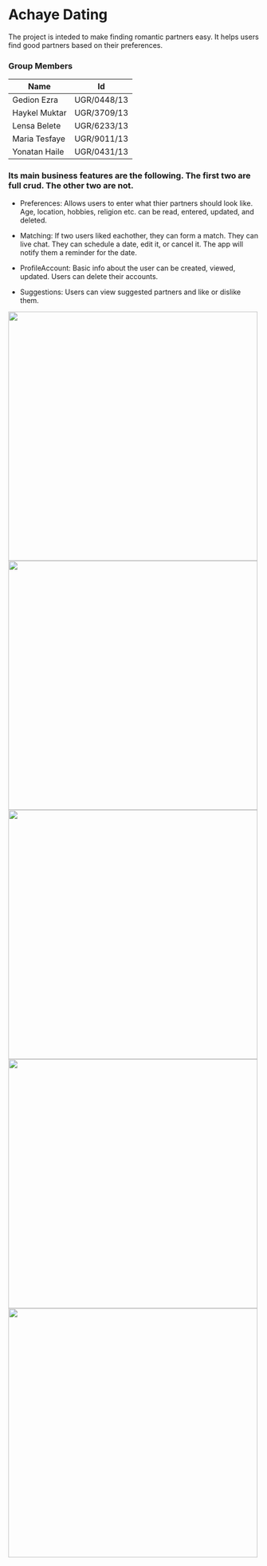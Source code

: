 # Achaye Dating
The project is inteded to make finding romantic partners easy. It helps users find good partners based on their preferences.
### Group Members
| Name | Id |
| -------- | ------- |
| Gedion Ezra  | UGR/0448/13 |
| Haykel Muktar | UGR/3709/13 |
| Lensa Belete    | UGR/6233/13 |
| Maria Tesfaye  | UGR/9011/13 |
| Yonatan Haile | UGR/0431/13 |
### Its main business features are the following. The first two are full crud. The other two are not.

* Preferences: Allows users to enter what thier partners should look like. Age, location, hobbies, religion etc. can be read, entered, updated, and deleted. 
* Matching: If two users liked eachother, they can form a match. They can live chat. They can schedule a date, edit it, or cancel it. The app will notify them a reminder for the date.

* ProfileAccount: Basic info about the user can be created, viewed, updated. Users can delete their accounts.
* Suggestions: Users can view suggested partners and like or dislike them.

<div style="display: flex; flex-wrap: wrap;">
  <img src="https://github.com/hayk2377/Achaye/assets/99685585/4955fa51-4f83-41b7-8097-5ff9dc05a691" style="width: 500px; height: auto; flex: 1;">
  <img src="https://github.com/hayk2377/Achaye/assets/99685585/77c625f9-34f6-4c15-a46c-56184bf8b992" style="width: 500px; height: auto; flex: 1;">
  <img src="https://github.com/hayk2377/Achaye/assets/99685585/96cbfb8c-f13b-43c0-9985-9867443cc1fc" style="width: 500px; height: auto; flex: 1;">
  <img src="https://github.com/hayk2377/Achaye/assets/99685585/e445ad5a-b37e-40c7-955a-426c5dbb2ea7" style="width: 500px; height: auto; flex: 1;">
  <img src="https://github.com/hayk2377/Achaye/assets/99685585/32c9b78d-bc4b-4e37-a55d-7c03b491fc76" style="width: 500px; height: auto; flex: 1;">
</div>
